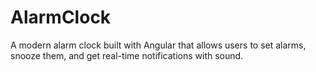 # AlarmClock
A modern alarm clock built with Angular that allows users to set alarms, snooze them, and get real-time notifications with sound.
